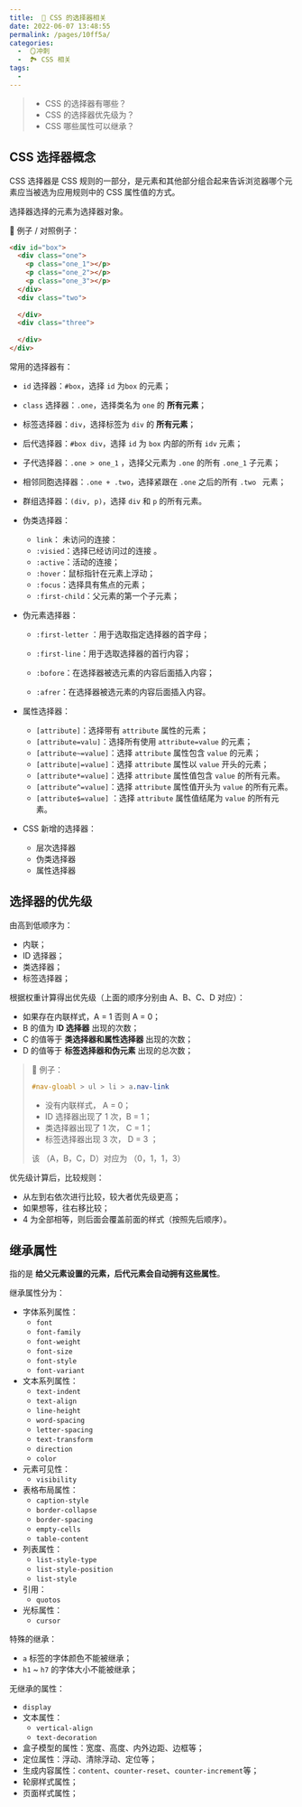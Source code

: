 ```yaml
---
title:  🍎 CSS 的选择器相关
date: 2022-06-07 13:48:55
permalink: /pages/10ff5a/
categories:
  -  🪞冲刺
  -  🏞 CSS 相关
tags:
  - 
---
```

> + CSS 的选择器有哪些？
> + CSS 的选择器优先级为？
> + CSS 哪些属性可以继承？



## CSS 选择器概念

CSS 选择器是 CSS 规则的一部分，是元素和其他部分组合起来告诉浏览器哪个元素应当被选为应用规则中的 CSS 属性值的方式。

选择器选择的元素为选择器对象。



🌰 例子 / 对照例子：

```html
<div id="box">
  <div class="one">
    <p class="one_1"></p>
    <p class="one_2"></p>
  	<p class="one_3"></p>
  </div>
  <div class="two">
    
  </div>
  <div class="three">
    
  </div>
</div>
```



常用的选择器有：

+ `id` 选择器：`#box`，选择 `id` 为`box` 的元素；
+ `class` 选择器：`.one`，选择类名为 `one` 的 **所有元素**；
+ 标签选择器：`div`，选择标签为 `div` 的 **所有元素**；
+ 后代选择器：`#box div`，选择 `id` 为 `box` 内部的所有 `idv` 元素；
+ 子代选择器：`.one > one_1` ，选择父元素为 `.one` 的所有 `.one_1` 子元素；
+ 相邻同胞选择器：`.one + .two`，选择紧跟在 `.one` 之后的所有 `.two ` 元素；
+ 群组选择器：`(div, p)`，选择 `div` 和 `p` 的所有元素。



+ 伪类选择器：
  + `link`： 未访问的连接：
  + `:visied`：选择已经访问过的连接 。
  + `:active`：活动的连接；
  + `:hover`：鼠标指针在元素上浮动；
  + `:focus`：选择具有焦点的元素；
  + `:first-child`：父元素的第一个子元素；



+ 伪元素选择器：

  + `:first-letter` ：用于选取指定选择器的首字母；

  + `:first-line`：用于选取选择器的首行内容；
  + `:bofore`：在选择器被选元素的内容后面插入内容；
  + `:afrer`：在选择器被选元素的内容后面插入内容。



+ 属性选择器：
  + `[attribute]`：选择带有 `attribute` 属性的元素；
  + `[attribute=valu]`：选择所有使用 `attribute=value` 的元素； 
  + `[attribute~=value]`：选择 `attribute` 属性包含 `value` 的元素；
  + `[attribute|=value]`：选择 `attribute` 属性以 `value` 开头的元素；
  + `[attribute*=value]`：选择 `attribute` 属性值包含 `value` 的所有元素。
  + `[attribute^=value]`：选择 `attribute` 属性值开头为 `value` 的所有元素。
  + `[attribute$=value]` ：选择 `attribute` 属性值结尾为 `value` 的所有元素。



+ CSS 新增的选择器：
  + 层次选择器
  + 伪类选择器
  + 属性选择器

## 选择器的优先级

由高到低顺序为：

+ 内联；
+ ID 选择器；
+ 类选择器；
+ 标签选择器；



根据权重计算得出优先级（上面的顺序分别由 A、B、C、D 对应）：

+ 如果存在内联样式，A = 1 否则 A = 0；
+ B 的值为 I**D 选择器** 出现的次数；
+ C 的值等于 **类选择器和属性选择器** 出现的次数；
+ D 的值等于 **标签选择器和伪元素** 出现的总次数；

> 🌰 例子：
>
> ```css
> #nav-gloabl > ul > li > a.nav-link
> ```
>
> + 没有内联样式， A = 0；
> + ID 选择器出现了 1 次，B = 1；
> + 类选择器出现了 1 次， C = 1；
> + 标签选择器出现 3 次， D = 3 ；
>
> 该 （A，B，C，D）对应为 （0，1，1，3）

优先级计算后，比较规则：

+ 从左到右依次进行比较，较大者优先级更高；
+ 如果想等，往右移比较；
+ 4 为全部相等，则后面会覆盖前面的样式（按照先后顺序）。



## 继承属性

指的是 **给父元素设置的元素，后代元素会自动拥有这些属性**。

继承属性分为：

+ 字体系列属性：
  + `font`
  + `font-family`
  + `font-weight`
  + `font-size`
  + `font-style`
  + `font-variant`
+ 文本系列属性：
  + `text-indent`
  + `text-align`
  + `line-height`
  + `word-spacing`
  + `letter-spacing`
  + `text-transform`
  + `direction`
  + `color`
+ 元素可见性：
  + `visibility`
+ 表格布局属性：
  + `caption-style`
  + `border-collapse`
  + `border-spacing`
  + `empty-cells`
  + `table-content`
+ 列表属性：
  + `list-style-type`
  + `list-style-position`
  + `list-style`
+ 引用：
  + `quotos`
+ 光标属性：
  + `cursor`



特殊的继承：

+ `a` 标签的字体颜色不能被继承；
+ `h1` ~ `h7` 的字体大小不能被继承；

无继承的属性：

+ `display`
+ 文本属性：
  + `vertical-align`
  + `text-decoration`
+ 盒子模型的属性：宽度、高度、内外边距、边框等；
+ 定位属性：浮动、清除浮动、定位等；
+ 生成内容属性：`content`、`counter-reset`、`counter-increment`等；
+ 轮廓样式属性；
+ 页面样式属性；